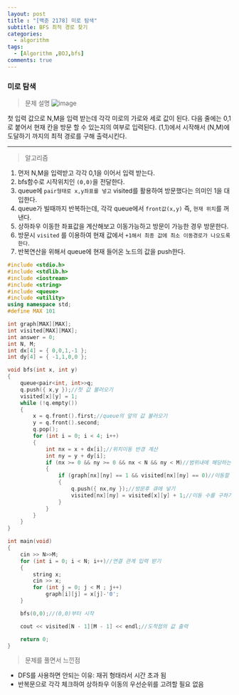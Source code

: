 ```yaml
---
layout: post
title : "[백준 2178] 미로 탐색"
subtitle: BFS 최적 경로 찾기
categories:
  - algorithm
tags:
  - [Algorithm ,BOJ,bfs]
comments: true
---
```


### 미로 탐색
> 문제 설명 
![image](https://user-images.githubusercontent.com/55472510/110749179-17b58c80-8284-11eb-9d0f-18c404f66fe6.png)

첫 입력 값으로 N,M을 입력 받는데 각각 미로의 가로와 세로 값이 된다.
다음 줄에는 0,1로 붙어서 현재 칸을 방문 할 수 있는지의 여부로 입력된다.
(1,1)에서 시작해서 (N,M)에 도달하기 까지의 최적 경로를 구해 출력시킨다.

***

>알고리즘
1. 먼저 N,M을 입력받고 각각 0,1을 이어서 입력 받는다.
2. bfs함수로 시작위치인 `(0,0)`을 전달한다. 
3. queue에 `pair형태로 x,y좌표를 넣고` visited를 활용하여 방문했다는 의미인 1을 대입한다.
4. queue가 빌때까지 반복하는데, 각각 queue에서 `front값(x,y)` 즉, `현재 위치`를 꺼낸다.
5. 상하좌우 이동한 좌표값을 계산해보고 이동가능하고 방문이 가능한 경우 방문한다.
6. 방문시 `visited` 를 이용하여 현재 값에서 `+1해서 최종 값에 최소 이동경로가 나오도록한다`.
7. 반복연산을 위해서 queue에 현재 들어온 노드의 값을 push한다.   


```cpp
#include <stdio.h>
#include <stdlib.h>
#include <iostream>
#include <string>
#include <queue>
#include <utility>
using namespace std;
#define MAX 101

int graph[MAX][MAX];
int visited[MAX][MAX];
int answer = 0;
int N, M;
int dx[4] = { 0,0,1,-1 };
int dy[4] = { -1,1,0,0 };

void bfs(int x, int y)
{
	queue<pair<int, int>>q;
	q.push({ x,y });//첫 값 불러오기
	visited[x][y] = 1;
	while (!q.empty())
	{
		x = q.front().first;//queue의 앞의 값 불러오기 
		y = q.front().second;
		q.pop();
		for (int i = 0; i < 4; i++)
		{
			int nx = x + dx[i];//위치이동 반경 계산
			int ny = y + dy[i];
			if (nx >= 0 && ny >= 0 && nx < N && ny < M)//범위내에 해당하는 부분이면 
			{
				if (graph[nx][ny] == 1 && visited[nx][ny] == 0)//이동할 수 있는지 확인하고 방문했는지 확인
				{
					q.push({ nx,ny });//방문후 큐에 넣기 
					visited[nx][ny] = visited[x][y] + 1;//이동 수를 구하기 위한 연산
				}
			}
		}
	}
}

int main(void)
{
	cin >> N>>M;
	for (int i = 0; i < N; i++)//연결 관계 입력 받기
	{
		string x;
		cin >> x;
		for (int j = 0; j < M ; j++)
			graph[i][j] = x[j]-'0';
	}

	bfs(0,0);//(0,0)부터 시작

	cout << visited[N - 1][M - 1] << endl;//도착점의 값 출력 

	return 0;
}

```
> 문제를 풀면서 느낀점
- DFS를 사용하면 안되는 이유: 재귀 형태라서 시간 초과 됨 
- 반복문으로 각각 체크하여 상하좌우 이동의 우선순위를 고려할 필요 없음 